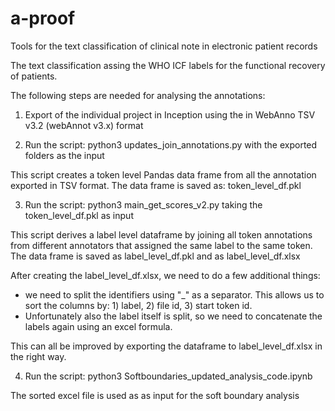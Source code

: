 # a-proof
Tools for the text classification of clinical note in electronic patient records

The text classification assing the WHO ICF labels for the functional recovery of patients.

The following steps are needed for analysing the annotations:

1. Export of the individual project in Inception using the in WebAnno TSV v3.2 (webAnnot v3.x) format

2. Run the script: python3 updates_join_annotations.py with the exported folders as the input

This script creates a token level Pandas data frame from all the annotation exported in TSV format. The data frame is saved as: token_level_df.pkl

3. Run the script: python3 main_get_scores_v2.py taking the token_level_df.pkl as input

This script derives a label level dataframe by joining all token annotations from different annotators that assigned the same label to the same token. The data frame is saved as label_level_df.pkl and as label_level_df.xlsx

After creating the label_level_df.xlsx, we need to do a few additional things:

- we need to split the identifiers using "_" as a separator. This allows us to sort the columns by: 1) label, 2) file id, 3) start token id. 
- Unfortunately also the label itself is split, so we need to concatenate the labels again using an excel formula. 

This can all be improved by exporting the dataframe to label_level_df.xlsx in the right way.


4. Run the script: python3 Softboundaries_updated_analysis_code.ipynb

The sorted excel file is used as as input for the soft boundary analysis


